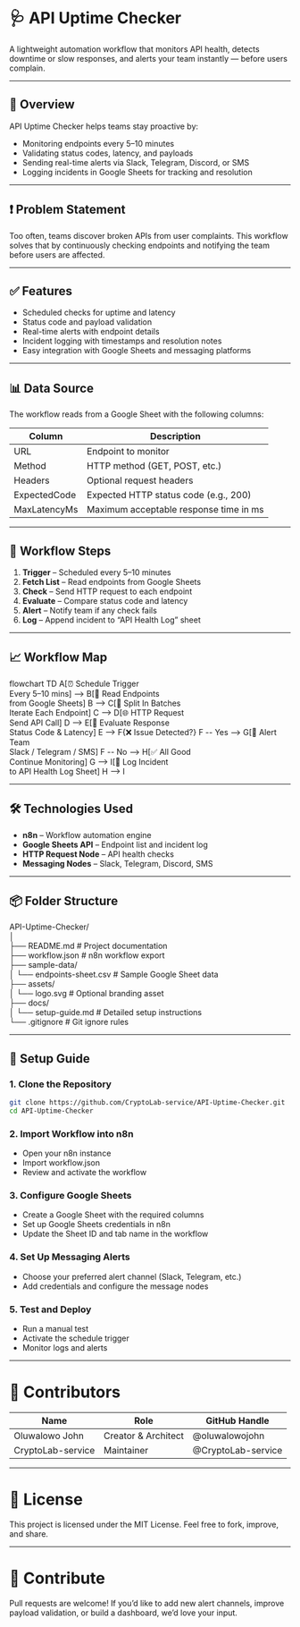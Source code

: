 # 🩺 API Uptime Checker

A lightweight automation workflow that monitors API health, detects downtime or slow responses, and alerts your team instantly — before users complain.

---

## 🚀 Overview

API Uptime Checker helps teams stay proactive by:
- Monitoring endpoints every 5–10 minutes
- Validating status codes, latency, and payloads
- Sending real-time alerts via Slack, Telegram, Discord, or SMS
- Logging incidents in Google Sheets for tracking and resolution

---

## ❗ Problem Statement

Too often, teams discover broken APIs from user complaints. This workflow solves that by continuously checking endpoints and notifying the team before users are affected.

---

## ✅ Features

- Scheduled checks for uptime and latency
- Status code and payload validation
- Real-time alerts with endpoint details
- Incident logging with timestamps and resolution notes
- Easy integration with Google Sheets and messaging platforms

---

## 📊 Data Source

The workflow reads from a Google Sheet with the following columns:

| Column         | Description                                  |
|----------------|----------------------------------------------|
| URL            | Endpoint to monitor                          |
| Method         | HTTP method (GET, POST, etc.)                |
| Headers        | Optional request headers                     |
| ExpectedCode   | Expected HTTP status code (e.g., 200)        |
| MaxLatencyMs   | Maximum acceptable response time in ms       |

---

## 🔄 Workflow Steps

1. **Trigger** – Scheduled every 5–10 minutes
2. **Fetch List** – Read endpoints from Google Sheets
3. **Check** – Send HTTP request to each endpoint
4. **Evaluate** – Compare status code and latency
5. **Alert** – Notify team if any check fails
6. **Log** – Append incident to “API Health Log” sheet

---

## 📈 Workflow Map

flowchart TD
  A[⏰ Schedule Trigger<br>Every 5–10 mins] --> B[📄 Read Endpoints<br>from Google Sheets]
  B --> C[🔁 Split In Batches<br>Iterate Each Endpoint]
  C --> D[🌐 HTTP Request<br>Send API Call]
  D --> E[🧮 Evaluate Response<br>Status Code & Latency]
  E --> F{❌ Issue Detected?}
  F -- Yes --> G[🚨 Alert Team<br>Slack / Telegram / SMS]
  F -- No --> H[✅ All Good<br>Continue Monitoring]
  G --> I[📝 Log Incident<br>to API Health Log Sheet]
  H --> I

---

## 🛠 Technologies Used

- **n8n** – Workflow automation engine
- **Google Sheets API** – Endpoint list and incident log
- **HTTP Request Node** – API health checks
- **Messaging Nodes** – Slack, Telegram, Discord, SMS

---

## 📦 Folder Structure
API-Uptime-Checker/  
│  
├── README.md # Project documentation  
├── workflow.json # n8n workflow export  
├── sample-data/  
│  └── endpoints-sheet.csv # Sample Google Sheet data  
├── assets/  
│  └── logo.svg # Optional branding asset  
├── docs/  
│  └── setup-guide.md # Detailed setup instructions  
   └── .gitignore # Git ignore rules

---

## 🧰 Setup Guide

### 1. Clone the Repository

```bash
git clone https://github.com/CryptoLab-service/API-Uptime-Checker.git
cd API-Uptime-Checker
```

### 2. Import Workflow into n8n

* Open your n8n instance
* Import workflow.json
* Review and activate the workflow

### 3. Configure Google Sheets
* Create a Google Sheet with the required columns
* Set up Google Sheets credentials in n8n
* Update the Sheet ID and tab name in the workflow

### 4. Set Up Messaging Alerts
* Choose your preferred alert channel (Slack, Telegram, etc.)
* Add credentials and configure the message nodes

### 5. Test and Deploy
* Run a manual test
* Activate the schedule trigger
* Monitor logs and alerts

---

# 👥 Contributors

| Name                   | Role                   | GitHub Handle         |
|------------------------|------------------------|-----------------------|
| Oluwalowo John         | Creator & Architect    | @oluwalowojohn        |
| CryptoLab-service      | Maintainer             | @CryptoLab-service    |

---

# 📄 License
This project is licensed under the MIT License. Feel free to fork, improve, and share.

---

# 🙌 Contribute
Pull requests are welcome! If you’d like to add new alert channels, improve payload validation, or build a dashboard, we’d love your input.
